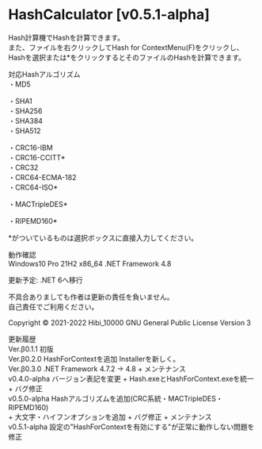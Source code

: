 # HashCalculator [v0.5.1-alpha]  
  
Hash計算機でHashを計算できます。  
また、ファイルを右クリックしてHash for ContextMenu(F)をクリックし、  
Hashを選択または*をクリックするとそのファイルのHashを計算できます。  
  
対応Hashアルゴリズム  
・MD5  
  
・SHA1  
・SHA256  
・SHA384  
・SHA512  
  
・CRC16-IBM  
・CRC16-CCITT*  
・CRC32  
・CRC64-ECMA-182  
・CRC64-ISO*  
  
・MACTripleDES*  
  
・RIPEMD160*  
  
*がついているものは選択ボックスに直接入力してください。  
  
動作確認  
Windows10 Pro 21H2 x86_64 
.NET Framework 4.8  
  
更新予定:  .NET 6へ移行  
  
不具合ありましても作者は更新の責任を負いません。  
自己責任でご利用ください。  
  
Copyright © 2021-2022 Hibi_10000 GNU General Public License Version 3  
  
更新履歴  
Ver.β0.1.1 初版  
Ver.β0.2.0 HashForContextを追加 Installerを新しく。  
Ver.β0.3.0 .NET Framework 4.7.2 -> 4.8  + メンテナンス  
v0.4.0-alpha バージョン表記を変更 + Hash.exeとHashForContext.exeを統一 + バグ修正  
v0.5.0-alpha Hashアルゴリズムを追加(CRC系統・MACTripleDES・RIPEMD160)  
             + 大文字・ハイフンオプションを追加 + バグ修正 + メンテナンス  
v0.5.1-alpha 設定の"HashForContextを有効にする"が正常に動作しない問題を修正

